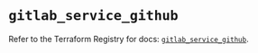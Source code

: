 # `gitlab_service_github`

Refer to the Terraform Registry for docs: [`gitlab_service_github`](https://registry.terraform.io/providers/gitlabhq/gitlab/17.3.0/docs/resources/service_github).
